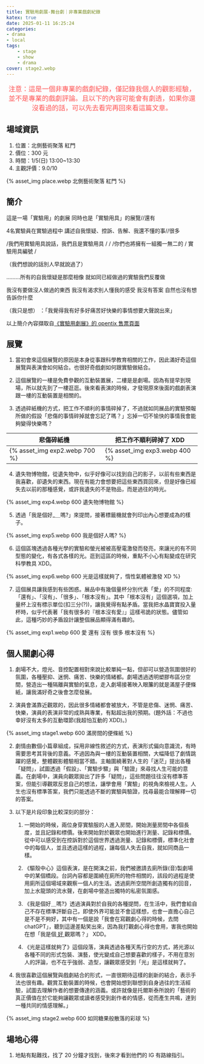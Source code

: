 ```yaml
---
title: 實驗用劇展-舞台劇｜非專業戲劇紀錄
katex: true
date: 2025-01-11 16:25:24
categories: 
- drama
- local
tags:
    - stage
    - show
    - drama
cover: stage2.webp
---
```


<p style="font-size:1.1rem;color:#f55;text-align:center">
注意：這是一個非專業的戲劇紀錄，僅記錄我個人的觀影經驗，並不是專業的戲劇評論。且以下的內容可能會有劇透，如果你還沒看過的話，可以先去看完再回來看這篇文章。</p>

## 場域資訊

1. 位置：北側藝術聚落 紅門
2. 價位：300 元
3. 時間：1/5(日) 13:00~13:30
4. 主觀評價：9.0/10

{% asset_img  place.webp 北側藝術聚落 紅門 %}

## 簡介

這是一場「實驗用」的劇展
同時也是「實驗用具」的展覽//還有

4名實驗員在實驗過程中
講述自我懷疑、控訴、告解、我還不懂的事//很多

/我們用實驗用具說話，我們且是實驗用具 /    /
/你們也將擁有一組獨一無二的 / 實驗用具編號 /

（我們想說的話別人早就說過了）

………所有的自我懷疑是那麼相像
就如同已經做過的實驗我們反覆做

我沒有要做沒人做過的東西
我沒有渴求別人懂我的感受
我沒有答案
自然也沒有想告訴你什麼

（我只是想）
：「我覺得我有好多好痛苦好快樂的事情想要大聲說出來」

以上簡介內容擷取自[《實驗用劇展》的 opentix 售票頁面](https://www.opentix.life/event/1855919897481424896?srsltid=AfmBOorTb3CpRZWw-OqJDe4Kg33nVU-uyk2H5GN49b2Q1r7ZVu49T5Nv)

## 展覽

1. 當初會來這個展覽的原因是本身從事跟科學教育相關的工作，因此滿好奇這個展覽與表演會如何結合。也很好奇戲劇如何跟實驗做結合。

2. 這個展覽的一樓是免費參觀的互動裝置展，二樓是是劇場。因為有提早到現場，所以就先到了一樓逛逛。後來看表演的時候，才發現原來後面的戲劇表演跟一樓的互動裝置是相關的。

3. 透過碎紙機的方式，把工作不順利的事情碎掉了，不過就如同展品的實驗預報所做的假設「悲傷的事情碎掉就會忘記了嗎？」忘掉一切不愉快的事情我會能夠變得快樂嗎？

|悲傷碎紙機|把工作不順利碎掉了 XDD|
|---|---|
|{% asset_img exp2.webp 700 %}|{% asset_img exp3.webp 400 %}|

4. 遺失物博物館，從遺失物中，似乎好像可以找到自己的影子，以前有些東西是我喜歡，卻遺失的東西。現在有能力會想要把這些東西買回來，但是好像已經失去以前的那種感覺，或許我遺失的不是物品，而是過往的時光。

{% asset_img  exp4.webp 600 遺失物博物館 %}

5. 透過「我是個好_＿嗎?」來提問，接著標籤機就會列印出內心想要成為的樣子。

{% asset_img  exp5.webp 600 我是個好人嗎? %}

6. 這個區塊透過各種光學的實驗和螢光被被高壓電激發而發亮，來讓光的有不同型態的變化，有各式各樣的光。逛到這區的時候，重點不小心有點變成在研究科學教具 XDD。

{% asset_img  exp6.webp 600 光是這樣就夠了，惰性氣體被激發 XD %}

7. 這個展具讓我感到有些困惑。展品中有幾個量杯分別代表「愛」的不同程度:「還有」、「沒有」、「很多」、「根本沒有」。其中「根本沒有」這個選項，加上量杯上沒有標示單位(扣三分(?))，讓我覺得有點矛盾。當我把水晶寶寶投入量杯時，似乎代表著「我有很多的『根本沒有愛』」這樣弔詭的狀態。儘管如此，這種巧妙的矛盾設計讓整個展品顯得滿有趣的。

{% asset_img  exp1.webp 600 愛 還有 沒有 很多 根本沒有 %}

## 個人關劇心得

1. 劇場不大，燈光、音控配置相對來說比較單純一點，但卻可以營造氛圍很好的氛圍，各種壓抑、迷惘、痛苦、快樂的情緒都。劇場透過透明塑膠布區分空間，營造出一種隔離與實驗的氣息，走入劇場接著映入眼簾的就是滿屋子便條紙，讓我滿好奇之後會怎麼發展。

2. 演員會滿靠近觀眾的，因此很多情緒都會被放大，不管是悲傷、迷惘、痛苦、快樂，演員的表演非常的成熟與專業，有點超出我的預期。(題外話：不過也幸好沒有太多的互動環節(我超怕互動的 XDD)。)

{% asset_img  stage1.webp 600 滿房間的便條紙 %}

2. 劇情由數個小篇章組成，採用非線性敘述的方式，表演形式偏向意識流，有時需要思考其背後的意義。不過因為與一樓的互動裝置相關，大幅降低了劇情跳躍的感覺，整體觀影體驗相當不錯。主軸圍繞著對人生的「迷茫」提出各種「疑問」，試圖透過「假設」、「實驗步驟」與「驗證」來尋找人生可能的意義。在劇場中，演員向觀眾拋出了許多「疑問」，這些問題往往沒有標準答案，但能引導觀眾反思自己的想法，讓學會用「實驗」的視角來檢視人生。人生也沒有標準答案，我們只能透過不斷的實驗與驗證，找尋最能合理解釋一切的答案。

3. 以下是片段印象比較深刻的部分：

    1. 一開始的時候，兩位身穿實驗服的人進入房間，開始測量房間中各個長度，並且記錄和標價。後來開始對於觀眾也開始進行測量、記錄和標價。從中可以感受到在控訴對於這個世界透過測量、記錄和標價，標準化社會中的每個人，並且透過這樣的過程，讓每個人失去自我，就如同商品一樣。

    2. 《驅殼中心》這個表演，是在開演之前，我們被邀請去廁所錄(音)製劇場中的某個橋段。台詞內容都是圍繞在廁所的物件相關的，該段的過程是使用廁所這個場域來觀察一個人的生活。透過廁所空間所創造獨有的回音，加上水龍頭的流水聲，在劇場中營造出獨特的私密氛圍感。

    3. 《我是個好＿嗎?》透過演員對於自我的各種提問，在生活中，我們會給自己不存在標準評斷自己，即使外界可能並不會這樣想，也會一直擔心自己是不是不夠好，其中有一個是說「我會在寫觀劇心得的時候，去問 chatGPT」，聽到這邊差點笑出來，因為我打觀劇心得也會用，害我也開始在想「我是個<u>    好    </u>觀眾嗎？」 XDD。

    4. 《光是這樣就夠了》這個段落，演員透過各種天馬行空的方式，將光源以各種不同的形式包裝、演藝，使光變成自己想要喜歡的樣子，不用在意別人的評論，也不在乎強弱、造型，讓觀眾感受到「光」是這樣就夠了。

4. 我很喜歡這個展覽與戲劇結合的形式，一直很期待這樣的創新的結合，表示手法也很有趣。觀賞互動裝置的時候，也會開始想到聯想到自身過往的生活經驗，試圖去理解作者的想要傳達的涵義。或許就像是托爾斯泰所說的「藝術的真正價值在於它能夠讓觀眾或讀者感受到創作者的情感，從而產生共鳴，達到一種共同的情感理解。」

{% asset_img  stage2.webp 600 如同糖果般散落的彩球 %}

## 場地心得

1. 地點有點難找，找了 20 分鐘才找到，後來才看到他們的 IG 有路線指引。
